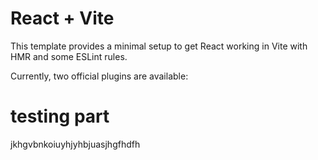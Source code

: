 # React + Vite

This template provides a minimal setup to get React working in Vite with HMR and some ESLint rules.

Currently, two official plugins are available:

# testing part 

jkhgvbnkoiuyhjyhbjuasjhgfhdfh
